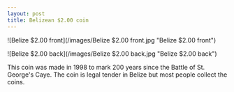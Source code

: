 ```yaml
---
layout: post
title: Belizean $2.00 coin
---
```


![Belize $2.00 front](/images/Belize $2.00 front.jpg "Belize $2.00 front")

![Belize $2.00 back](/images/Belize $2.00 back.jpg "Belize $2.00 back")

This coin was made in 1998 to mark 200 years since the Battle of St. George's Caye.
The coin is legal tender in Belize but most people collect the coins. 
